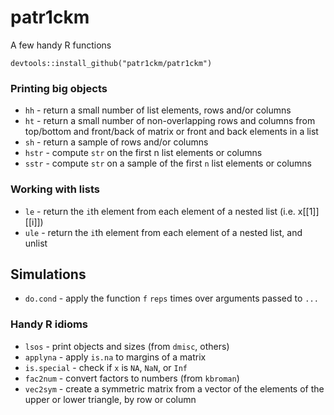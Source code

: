 # patr1ckm
A few handy R functions

    devtools::install_github("patr1ckm/patr1ckm")

### Printing big objects
- `hh` - return a small number of list elements, rows and/or columns
- `ht` - return a small number of non-overlapping rows and columns from top/bottom and front/back of matrix or front and back elements in a list
- `sh` - return a sample of rows and/or columns
- `hstr` - compute `str` on the first n list elements or columns
- `sstr` - compute `str` on a sample of the first `n` list elements or columns

### Working with lists
- `le` - return the `i`th element from each element of a nested list (i.e. x[[1]][[i]])
- `ule` - return the `i`th element from each element of a nested list, and unlist

## Simulations
- `do.cond` - apply the function `f` `reps` times over arguments passed to `...` 


### Handy R idioms
- `lsos` - print objects and sizes (from `dmisc`, others)
- `applyna` - apply `is.na` to margins of a matrix
- `is.special` - check if `x` is `NA`, `NaN`, or `Inf`
- `fac2num` - convert factors to numbers (from `kbroman`)
- `vec2sym` - create a symmetric matrix from a vector of the elements of the upper or lower triangle, by row or column
